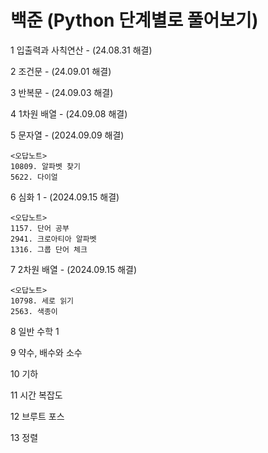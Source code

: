 # 백준 (Python 단계별로 풀어보기)
1	입출력과 사칙연산 - (24.08.31 해결)

2	조건문 - (24.09.01 해결)

3	반복문 - (24.09.03 해결)

4	1차원 배열 - (24.09.08 해결)

5	문자열 - (2024.09.09 해결)

    <오답노트>
    10809. 알파벳 찾기
    5622. 다이얼
    
6	심화 1 - (2024.09.15 해결)

    <오답노트>
    1157. 단어 공부
    2941. 크로아티아 알파벳
    1316. 그룹 단어 체크

7	2차원 배열 - (2024.09.15 해결)

    <오답노트>
    10798. 세로 읽기
    2563. 색종이

8	일반 수학 1

9	약수, 배수와 소수

10	기하

11	시간 복잡도	

12	브루트 포스	

13	정렬	

